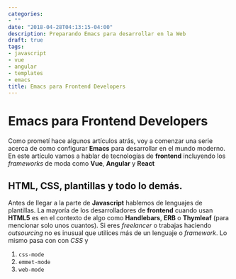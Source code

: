 ```yaml
---
categories:
- ""
date: "2018-04-28T04:13:15-04:00"
description: Preparando Emacs para desarrollar en la Web
draft: true
tags:
- javascript
- vue
- angular
- templates
- emacs
title: Emacs para Frontend Developers
---
```

# Emacs para Frontend Developers

Como prometí hace algunos artículos atrás, voy a comenzar una serie acerca de
como configurar **Emacs** para desarrollar en el mundo moderno. En este artículo
vamos a hablar de tecnologías de **frontend** incluyendo los *frameworks* de
moda como **Vue**, **Angular** y **React**

## HTML, CSS, plantillas y todo lo demás.

Antes de llegar a la parte de **Javascript** hablemos de lenguajes de
plantillas. La mayoría de los desarrolladores de **frontend** cuando usan
**HTML5** es en el contexto de algo como **Handlebars**, **ERB** o **Thymleaf**
(para mencionar solo unos cuantos). Si eres *freelancer* o trabajas haciendo
*outsourcing* no es inusual que utilices más de un lenguaje o *framework*. Lo
mismo pasa con con *CSS* y

1. `css-mode`
2. `emmet-mode`
3. `web-mode`
